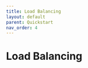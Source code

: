 ```yaml
---
title: Load Balancing
layout: default
parent: Quickstart
nav_order: 4
---
```



# Load Balancing



